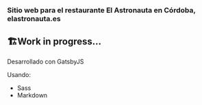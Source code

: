 
### Sitio web para el restaurante El Astronauta en Córdoba, elastronauta.es

## 🏗Work in progress...

Desarrollado con GatsbyJS

Usando:

* Sass
* Markdown
